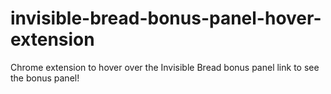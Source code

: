 invisible-bread-bonus-panel-hover-extension
===========================================

Chrome extension to hover over the Invisible Bread bonus panel link to see the bonus panel!
